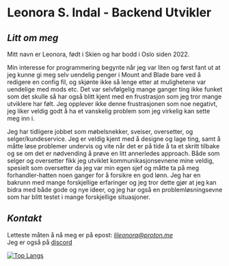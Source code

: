 # Leonora S. Indal - Backend Utvikler

## *Litt om meg*
Mitt navn er Leonora, født i Skien og har bodd i Oslo siden 2022.

Min interesse for programmering begynte når jeg var liten og først fant ut at jeg kunne gi meg selv uendelig penger i Mount and Blade bare ved å redigere en config fil, og skjønte ikke så lenge etter at mulighetene var uendelige med mods etc. Det var selvfølgelig mange ganger ting ikke funket som det skulle så har også blitt kjent med en frustrasjon som jeg tror mange utviklere har følt. Jeg opplever ikke denne frustrasjonen som noe negativt, jeg liker veldig godt å ha et vanskelig problem som jeg virkelig kan sette meg inn i.

Jeg har tidligere jobbet som møbelsnekker, sveiser, oversetter, og selger/kundeservice. Jeg er veldig kjent med å designe og lage ting, samt å måtte løse problemer undervis og vite når det er på tide å ta et skritt tilbake og se om det er nødvending å prøve en litt annerledes approach.
Både som selger og oversetter fikk jeg utviklet kommunikasjonsevnene mine veldig, spesielt som oversetter da jeg var min egen sjef og måtte ta på meg forhandler-hatten noen ganger for å forsikre en god lønn. 
Jeg har en bakrunn med mange forskjellige erfaringer og jeg tror dette gjør at jeg kan bidra med både gode og nye ideer, og jeg har også en problemløsningsevne som har blitt testet i mange forskjellige situasjoner.

## *Kontakt*
Letteste måten å nå meg er på epost: *lileonora@proton.me*  
Jeg er også på [discord](https://discordapp.com/users/the_noggie) 



[![Top Langs](https://github-readme-stats.vercel.app/api/top-langs/?username=li1811&theme=radical)](https://github.com/anuraghazra/github-readme-stats)

<!--
**li1811/li1811** is a ✨ _special_ ✨ repository because its `README.md` (this file) appears on your GitHub profile.

Here are some ideas to get you started:

- 🔭 I’m currently working on ...
- 🌱 I’m currently learning ...
- 👯 I’m looking to collaborate on ...
- 🤔 I’m looking for help with ...
- 💬 Ask me about ...
- 📫 How to reach me: ...
- 😄 Pronouns: ...
- ⚡ Fun fact: ...
-->
